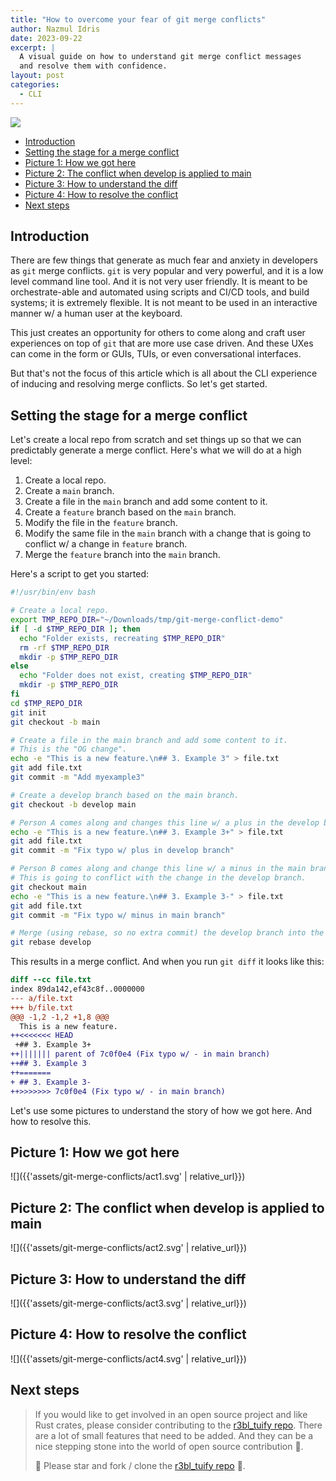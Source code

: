 ```yaml
---
title: "How to overcome your fear of git merge conflicts"
author: Nazmul Idris
date: 2023-09-22
excerpt: |
  A visual guide on how to understand git merge conflict messages
  and resolve them with confidence.
layout: post
categories:
  - CLI
---
```


<img class="post-hero-image" src="{{ 'assets/git-merge-conflict-hero.svg' | relative_url }}"/>

<!-- TOC -->

- [Introduction](#introduction)
- [Setting the stage for a merge conflict](#setting-the-stage-for-a-merge-conflict)
- [Picture 1: How we got here](#picture-1-how-we-got-here)
- [Picture 2: The conflict when develop is applied to main](#picture-2-the-conflict-when-develop-is-applied-to-main)
- [Picture 3: How to understand the diff](#picture-3-how-to-understand-the-diff)
- [Picture 4: How to resolve the conflict](#picture-4-how-to-resolve-the-conflict)
- [Next steps](#next-steps)

<!-- /TOC -->

## Introduction
<a id="markdown-introduction" name="introduction"></a>


There are few things that generate as much fear and anxiety in developers as `git` merge
conflicts. `git` is very popular and very powerful, and it is a low level command line
tool. And it is not very user friendly. It is meant to be orchestrate-able and automated
using scripts and CI/CD tools, and build systems; it is extremely flexible. It is not
meant to be used in an interactive manner w/ a human user at the keyboard.

This just creates an opportunity for others to come along and craft user experiences on
top of `git` that are more use case driven. And these UXes can come in the form or GUIs,
TUIs, or even conversational interfaces.

But that's not the focus of this article which is all about the CLI experience of inducing
and resolving merge conflicts. So let's get started.

## Setting the stage for a merge conflict
<a id="markdown-setting-the-stage-for-a-merge-conflict" name="setting-the-stage-for-a-merge-conflict"></a>

Let's create a local repo from scratch and set things up so that we can predictably
generate a merge conflict. Here's what we will do at a high level:
1. Create a local repo.
1. Create a `main` branch.
1. Create a file in the `main` branch and add some content to it.
1. Create a `feature` branch based on the `main` branch.
1. Modify the file in the `feature` branch.
1. Modify the same file in the `main` branch with a change that is going to conflict w/ a change in `feature` branch.
1. Merge the `feature` branch into the `main` branch.

Here's a script to get you started:

```bash
#!/usr/bin/env bash

# Create a local repo.
export TMP_REPO_DIR="~/Downloads/tmp/git-merge-conflict-demo"
if [ -d $TMP_REPO_DIR ]; then
  echo "Folder exists, recreating $TMP_REPO_DIR"
  rm -rf $TMP_REPO_DIR
  mkdir -p $TMP_REPO_DIR
else
  echo "Folder does not exist, creating $TMP_REPO_DIR"
  mkdir -p $TMP_REPO_DIR
fi
cd $TMP_REPO_DIR
git init
git checkout -b main

# Create a file in the main branch and add some content to it.
# This is the "OG change".
echo -e "This is a new feature.\n## 3. Example 3" > file.txt
git add file.txt
git commit -m "Add myexample3"

# Create a develop branch based on the main branch.
git checkout -b develop main

# Person A comes along and changes this line w/ a plus in the develop branch.
echo -e "This is a new feature.\n## 3. Example 3+" > file.txt
git add file.txt
git commit -m "Fix typo w/ plus in develop branch"

# Person B comes along and change this line w/ a minus in the main branch.
# This is going to conflict with the change in the develop branch.
git checkout main
echo -e "This is a new feature.\n## 3. Example 3-" > file.txt
git add file.txt
git commit -m "Fix typo w/ minus in main branch"

# Merge (using rebase, so no extra commit) the develop branch into the main branch.
git rebase develop
```

This results in a merge conflict. And when you run `git diff` it looks like this:

```diff
diff --cc file.txt
index 89da142,ef43c8f..0000000
--- a/file.txt
+++ b/file.txt
@@@ -1,2 -1,2 +1,8 @@@
  This is a new feature.
++<<<<<<< HEAD
 +## 3. Example 3+
++||||||| parent of 7c0f0e4 (Fix typo w/ - in main branch)
++## 3. Example 3
++=======
+ ## 3. Example 3-
++>>>>>>> 7c0f0e4 (Fix typo w/ - in main branch)
```

Let's use some pictures to understand the story of how we got here. And how to resolve this.

## Picture 1: How we got here
<a id="markdown-picture-1%3A-how-we-got-here" name="picture-1%3A-how-we-got-here"></a>

![]({{'assets/git-merge-conflicts/act1.svg' | relative_url}})

## Picture 2: The conflict when develop is applied to main
<a id="markdown-picture-2%3A-the-conflict-when-develop-is-applied-to-main" name="picture-2%3A-the-conflict-when-develop-is-applied-to-main"></a>

![]({{'assets/git-merge-conflicts/act2.svg' | relative_url}})

## Picture 3: How to understand the diff
<a id="markdown-picture-3%3A-how-to-understand-the-diff" name="picture-3%3A-how-to-understand-the-diff"></a>

![]({{'assets/git-merge-conflicts/act3.svg' | relative_url}})

## Picture 4: How to resolve the conflict
<a id="markdown-picture-4%3A-how-to-resolve-the-conflict" name="picture-4%3A-how-to-resolve-the-conflict"></a>

![]({{'assets/git-merge-conflicts/act4.svg' | relative_url}})

## Next steps
<a id="markdown-next-steps" name="next-steps"></a>

> If you would like to get involved in an open source project and like Rust crates, please
> consider contributing to the [r3bl_tuify
> repo](https://github.com/r3bl-org/r3bl_rs_utils/contribute). There are a lot of small
> features that need to be added. And they can be a nice stepping stone into the world of
> open source contribution 🎉.
>
> 🚀 Please star and fork / clone the
> [r3bl_tuify repo](https://github.com/r3bl-org/r3bl_rs_utils/tree/main/tuify) 🌟.
